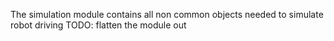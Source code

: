 The simulation module contains all non common objects needed to simulate robot driving
TODO: flatten the module out